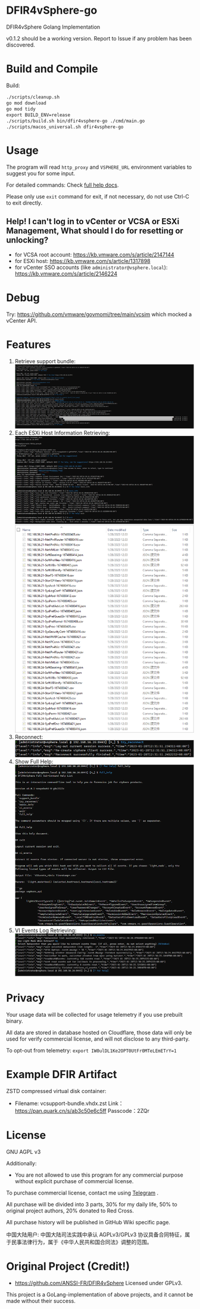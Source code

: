 # DFIR4vSphere-go

DFIR4vSphere Golang Implementation

v0.1.2 should be a working version. Report to Issue if any problem has been discovered.

# Build and Compile

Build:

```shell
./scripts/cleanup.sh
go mod download
go mod tidy
export BUILD_ENV=release
./scripts/build.sh bin/dfir4vsphere-go ./cmd/main.go
./scripts/macos_universal.sh dfir4vsphere-go
```

# Usage

The program will read `http_proxy` and `VSPHERE_URL` environment variables to suggest you for some input.

For detailed commands: Check [full help docs](/pkg/subcmds/full-help.md).

Please only use `exit` command for exit, if not necessary, do not use Ctrl-C to exit directly.

## Help! I can't log in to vCenter or VCSA or ESXi Management, What should I do for resetting or unlocking?

- for VCSA root account: https://kb.vmware.com/s/article/2147144
- for ESXi host: https://kb.vmware.com/s/article/1317898
- for vCenter SSO accounts (like `administrator@vsphere.local`): https://kb.vmware.com/s/article/2146224

# Debug

Try: https://github.com/vmware/govmomi/tree/main/vcsim which mocked a vCenter API.

# Features

1. Retrieve support bundle: ![suppb](./docs/assets/suppb.png)
2. Each ESXi Host Information Retrieving: ![basic_i.png](./docs/assets/basic_i.png) ![basic_i_opt.png](./docs/assets/basic_i_opt.png)
3. Reconnect: ![reconn.png](./docs/assets/reconn.png)
4. Show Full Help: ![fullh.png](./docs/assets/fullhelp.png)
5. VI Events Log Retrieving: ![vievnt.png](./docs/assets/vi_events.png)

# Privacy

Your usage data will be collected for usage telemetry if you use prebuilt binary.

All data are stored in database hosted on Cloudflare, 
those data will only be used for verify commercial license, and will not disclose to any third-party.

To opt-out from telemetry: `export IW0ulDL1Ke2OPT0UtFr0MTeLEmETrY=1`

# Example DFIR Artifact

ZSTD compressed virtual disk container:

- Filename: vcsupport-bundle.vhdx.zst
Link：https://pan.quark.cn/s/ab3c50e6c5ff
Passcode：2ZQr

# License

GNU AGPL v3

Additionally:
- You are not allowed to use this program for any commercial purpose without explicit purchase of commercial license.

To purchase commercial license, contact me using [Telegram](https://t.me/GH_Consult_7c88e09_bot) .

All purchase will be divided into 3 parts, 30% for my daily life, 50% to original project authors, 20% donated to Red Cross.

All purchase history will be published in GitHub Wiki specific page.

中国大陆用户: 中国大陆司法实践中承认 AGPLv3/GPLv3 协议具备合同特征，属于民事法律行为，属于《中华人民共和国合同法》调整的范围。

# Original Project (Credit!)

- https://github.com/ANSSI-FR/DFIR4vSphere Licensed under GPLv3.

This project is a GoLang-implementation of above projects, and it cannot be made without their success.